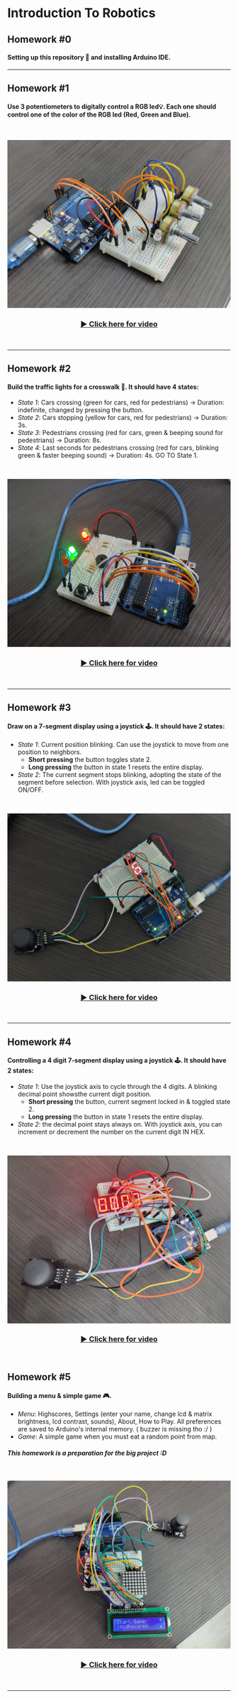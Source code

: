 # Introduction To Robotics

## Homework #0
#### Setting up this repository :eyes: and installing Arduino IDE.

<hr>

## Homework #1
#### Use 3 potentiometers to digitally control a RGB led💡. Each one should control one of the color of the RGB led (Red, Green and Blue).

<br>

![Homework #1 image](assets/homework1.jpg)



<div align="center">
  <h3>
    <a href="https://youtu.be/iI-4w1YR5sA">
      ▶️ Click here for video
    </a>
  </h3>
</div>

<br>

<hr>

## Homework #2
#### Build the traffic lights for a crosswalk 🚥. It should have 4 states:
  - *State 1*: Cars crossing (green for cars, red for pedestrians) -> Duration: indefinite, changed by pressing the button. 
  - *State 2*: Cars stopping (yellow for cars, red for pedestrians) -> Duration: 3s.
  - *State 3*: Pedestrians crossing (red for cars, green & beeping sound for pedestrians) -> Duration: 8s.
  - *State 4*: Last seconds for pedestrians crossing (red for cars, blinking green & faster beeping sound) -> Duration: 4s. GO TO State 1.

<br>

![Homework #2 image](assets/homework2.jpg)

<div align="center">
  <h3>
    <a href="https://youtu.be/_XeAA2KXuXo">
      ▶️ Click here for video
    </a>
  </h3>
</div>

<br>

<hr>

## Homework #3
#### Draw on a 7-segment display using a joystick 🕹️. It should have 2 states:
  - *State 1*: Current position blinking. Can use the joystick to move from one position to neighbors.   
    - **Short pressing** the button toggles state 2.  
    - **Long pressing** the button in state 1 resets the entire display.
  - *State 2*: The current segment stops blinking, adopting the state of the segment before selection. With joystick axis, led can be toggled ON/OFF.

<br>

![Homework #3 image](assets/homework3.jpg)

<div align="center">
  <h3>
    <a href="https://youtu.be/qW21jHZT9xs">
      ▶️ Click here for video
    </a>
  </h3>
</div>

<br>

<hr>

## Homework #4

#### Controlling a 4 digit 7-segment display using a joystick 🕹️. It should have 2 states:
  - *State 1*: Use the joystick axis to cycle through the 4 digits. A blinking decimal point showsthe current digit position. 
    - **Short pressing** the button, current segment locked in & toggled state 2.  
    - **Long pressing** the button in state 1 resets the entire display.
  - *State 2*: the decimal point stays always on. With joystick axis, you can increment or decrement the number on the current  digit IN HEX.

<br>

![Homework #4 image](assets/homework4.jpg)

<div align="center">
  <h3>
    <a href="https://youtu.be/mZiB5XQWV4E">
      ▶️ Click here for video
    </a>
  </h3>
</div>

<br>

## Homework #5

#### Building a menu & simple game 🎮. 
  - *Menu*: Highscores, Settings (enter your name, change lcd & matrix brightness, lcd contrast, sounds), About, How to Play. All preferences are saved to Arduino's internal memory. ( buzzer is missing tho :/ )
  - *Game*: A simple game when you must eat a random point from map.
##### *This homework is a preparation for the big project :D*
<br>

![Homework #5 image](assets/homework5.jpg)

<div align="center">
  <h3>
    <a href="https://youtu.be/ERA-I1OxWLw">
      ▶️ Click here for video
    </a>
  </h3>
</div>

<br>

<hr>
